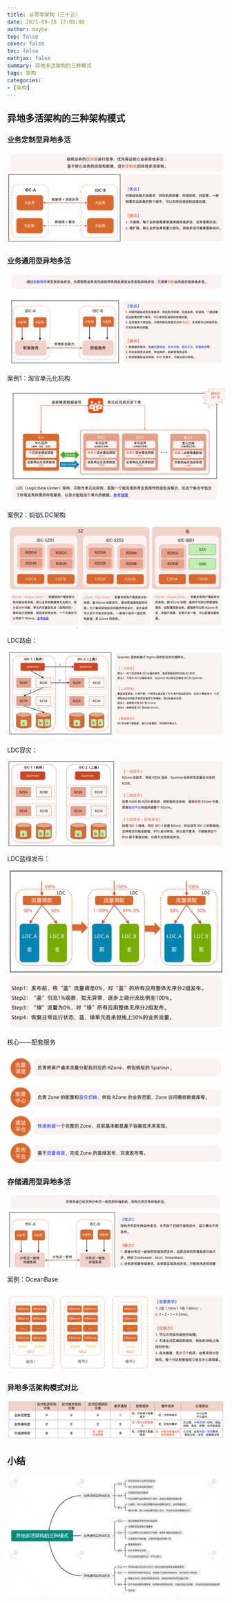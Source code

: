 ```yaml
---
title: 从零学架构（三十五）
date: 2021-09-15 17:00:00
author: maybe
top: false
cover: false
toc: false
mathjax: false
summary: 异地多活架构的三种模式
tags: 架构
categories:
- [架构]
---
```

## 异地多活架构的三种架构模式

### 业务定制型异地多活

![](/medias/assets/architecture/20210915153742.png)

### 业务通用型异地多活

![](/medias/assets/architecture/20210915154859.png)

案例1：淘宝单元化机构

![](/medias/assets/architecture/20210915160317.png)

案例2：蚂蚁LDC架构

![](/medias/assets/architecture/20210915161736.png)

LDC路由：

![](/medias/assets/architecture/20210915162013.png)

LDC容灾：

![](/medias/assets/architecture/20210915162126.png)

LDC蓝绿发布：

![](/medias/assets/architecture/20210915162703.png)

核心——配套服务

![](/medias/assets/architecture/20210915162830.png)

### 存储通用型异地多活

![](/medias/assets/architecture/20210915163143.png)

案例：OceanBase

![](/medias/assets/architecture/20210915163533.png)

### 异地多活架构模式对比

![](/medias/assets/architecture/20210915164121.png)

## 小结

![](/medias/assets/architecture/异地多活架构的三种模式.png)
